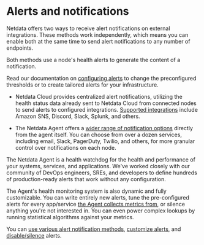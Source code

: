 # Alerts and notifications

Netdata offers two ways to receive alert notifications on external integrations. These methods work independently, which means you can enable both at the same time to send alert notifications to any number of endpoints.

Both methods use a node's health alerts to generate the content of a notification. 

Read our documentation on [configuring alerts](https://github.com/netdata/netdata/blob/master/src/health/REFERENCE.md) to change the preconfigured thresholds or to create tailored alerts for your infrastructure.

- Netdata Cloud provides centralized alert notifications, utilizing the health status data already sent to Netdata Cloud from connected nodes to send alerts to configured integrations. [Supported integrations](/docs/alerts-&-notifications/notifications/centralized-cloud-notifications) include Amazon SNS, Discord, Slack, Splunk, and others.

- The Netdata Agent offers a [wider range of notification options](/docs/alerts-&-notifications/notifications/agent-dispatched-notifications) directly from the agent itself. You can choose from over a dozen services, including email, Slack, PagerDuty, Twilio, and others, for more granular control over notifications on each node.

The Netdata Agent is a health watchdog for the health and performance of your systems, services, and applications. We've worked closely with our community of DevOps engineers, SREs, and developers to define hundreds of production-ready alerts that work without any configuration.

The Agent's health monitoring system is also dynamic and fully customizable. You can write entirely new alerts, tune the pre-configured alerts for every app/service [the Agent collects metrics from](https://github.com/netdata/netdata/blob/master/src/collectors/COLLECTORS.md), or silence anything you're not interested in. You can even power complex lookups by running statistical algorithms against your metrics.

You can [use various alert notification methods](https://github.com/netdata/netdata/blob/master/docs/alerts-and-notifications/notifications/README.md), [customize alerts](https://github.com/netdata/netdata/blob/master/src/health/REFERENCE.md), and [disable/silence](https://github.com/netdata/netdata/blob/master/src/health/REFERENCE.md#disable-or-silence-alerts) alerts.

